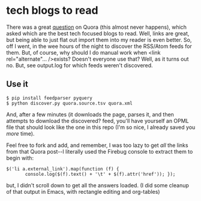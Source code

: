 # tech blogs to read

There was a great
[question](http://www.quora.com/Computer-Programming/What-are-the-best-programming-blogs)
on Quora (this almost never happens), which asked which are the best
tech focused blogs to read. Well, links are great, but being able to
just flat out import them into my reader is even better. So, off I
went, in the wee hours of the night to discover the RSS/Atom feeds for
them. But, of course, why should I do manual work when &lt;link
rel="alternate"... /&gt;exists? Doesn't everyone use that? Well, as it
turns out no. But, see output.log for which feeds weren't
discovered.

## Use it

    $ pip install feedparser pyquery
    $ python discover.py quora.source.tsv quora.xml

And, after a few minutes (it downloads the page, parses it, and then
attempts to download the discovered? feed, you'll have yourself an 
OPML file that should look like the one in this repo (I'm so nice,
I already saved you *more* time).

Feel free to fork and add, and remember, I was too lazy to get *all*
the links from that Quora post--I literally used the Firebug console
to extract them to begin with:

    $('li a.external_link').map(function (f) { 
           console.log($(f).text() + '\t' + $(f).attr('href')); });
           
but, I didn't scroll down to get all the answers loaded. (I did some
cleanup of that output in Emacs, with rectangle editing and org-tables)

